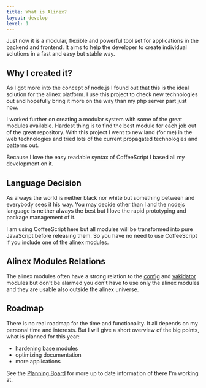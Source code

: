 ```yaml
---
title: What is Alinex?
layout: develop
level: 1
---
```


Just now it is a modular, flexible and powerful tool set for applications in the
backend and frontend. It aims to help the developer to create individual solutions
in a fast and easy but stable way.


Why I created it?
-------------------------------------------------

As I got more into the concept of node.js I found out that this is the ideal
solution for the alinex platform. I use this project to check new technologies
out and hopefully bring it more on the way than my php server part just now.

I worked further on creating a modular system with some of the great modules
available. Hardest thing is to find the best module for each job out of the
great repository.
With this project I went to new land (for me) in the web technologies and tried
lots of the current propagated technologies and patterns out.

Because I love the easy readable syntax of CoffeeScript I based all my development
on it.


Language Decision
-------------------------------------------------
As always the world is neither black nor white but something between and everybody
sees it his way. You may decide other than I and the nodejs language is neither
always the best but I love the rapid prototyping and package management of it.

I am using CoffeeScript here but all modules will be transformed into pure
JavaScript before releasing them. So you have no need to use CoffeeScript if you
include one of the alinex modules.


Alinex Modules Relations
-------------------------------------------------
The alinex modules often have a strong relation to the
[config](http://alinex.github.io/node-config) and
[vakidator](http://alinex.github.io/node-validator) modules but don't be alarmed
you don't have to use only the alinex modules and they are usable also outside
the alinex universe.


Roadmap
-------------------------------------------------
There is no real roadmap for the time and functionality. It all depends on my
personal time and interests. But I will give a short overview of the big
points, what is planned for this year:

- hardening base modules
- optimizing documentation
- more applications

See the [Planning Board](https://trello.com/b/lOY5hCx7/node-js) for more up to
date information of there I'm working at.
